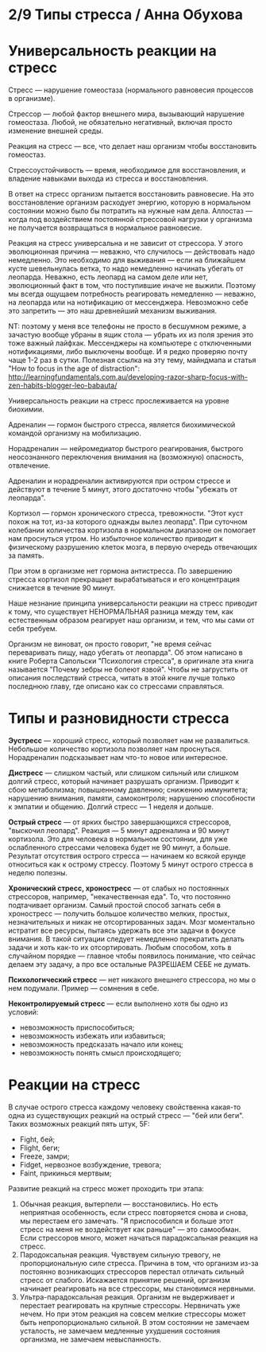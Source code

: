 # 2/9 Типы стресса / Анна Обухова

# Универсальность реакции на стресс

Стресс — нарушение гомеостаза (нормального равновесия процессов в организме).

Стрессор — любой фактор внешнего мира, вызывающий нарушение гомеостаза. Любой, не обязательно негативный, включая просто изменение внешней среды.

Реакция на стресс — все, что делает наш организм чтобы восстановить гомеостаз.

Стрессоустойчивость — время, необходимое для восстановления, и владение навыками выхода из стресса и восстановления.

В ответ на стресс организм пытается восстановить равновесие. На это восстановление организм расходует энергию, которую в нормальном состоянии можно было бы потратить на нужные нам дела. Аллостаз — когда под воздействием постоянной стрессовой нагрузки у организма не получается возвращаться в нормальное равновесие.

Реакция на стресс универсальна и не зависит от стрессора. У этого эволюционная причина — неважно, что случилось — действовать надо немедленно. Это необходимо для выживания — если на ближайшем кусте шевельнулась ветка, то надо немедленно начинать убегать от леопарда. Неважно, есть леопард на самом деле или нет, эволюционный факт в том, что поступившие иначе не выжили. Поэтому мы всегда ощущаем потребность реагировать немедленно — неважно, на леопарда или на нотификацию от мессенджера. Невозможно себе это запретить — это наш древнейший механизм выживания.

NT: поэтому у меня все телефоны не просто в бесшумном режиме, а зачастую вообще убраны в ящик стола — убрать их из поля зрения это тоже важный лайфхак. Мессенджеры на компьютере с отключенными нотификациями, либо выключены вообще. И я редко проверяю почту чаще 1-2 раз в сутки. Полезная ссылка на эту тему, майндмапа и статья "How to focus in the age of distraction": <http://learningfundamentals.com.au/developing-razor-sharp-focus-with-zen-habits-blogger-leo-babauta/>

Универсальность реакции на стресс прослеживается на уровне биохимии.

Адреналин — гормон быстрого стресса, является биохимической командой организму на мобилизацию.

Норадреналин — нейромедиатор быстрого реагирования, быстрого неосознанного переключения внимания на (возможную) опасность, отвлечение.

Адреналин и норадреналин активируются при остром стрессе и действуют в течение 5 минут, этого достаточно чтобы "убежать от леопарда".

Кортизол — гормон хронического стресса, тревожности. "Этот куст похож на тот, из-за которого однажды вылез леопард". При суточном колебании количества кортизола в нормальном диапазоне он помогает нам проснуться утром. Но избыточное количество приводит к физическому разрушению клеток мозга, в первую очередь отвечающих за память.

При этом в организме нет гормона антистресса. По завершению стресса кортизол прекращает вырабатываться и его концентрация снижается в течение 90 минут.

Наше незнание принципа универсальности реакции на стресс приводит к тому, что существует НЕНОРМАЛЬНАЯ разница между тем, как естественным образом реагирует наш организм, и тем, что мы сами от себя требуем.

Организм не виноват, он просто говорит, "не время сейчас переваривать пищу, надо убегать от леопарда". Об этом написано в книге Роберта Сапольски "Психология стресса", в оригинале эта книга называется "Почему зебры не болеют язвой". Чтобы не загрустить от описания последствий стресса, читать в этой книге лучше только последнюю главу, где описано как со стрессами справляться.

# Типы и разновидности стресса

**Эустресс** — хороший стресс, который позволяет нам не развалиться. Небольшое количество кортизола позволяет нам проснуться. Норадреналин подсказывает нам что-то новое или интересное.

**Дистресс** — слишком частый, или слишком сильный или слишком долгий стресс, который начинает разрушать организм. Приводит к сбою метаболизма; повышенному давлению; снижению иммунитета; нарушению внимания, памяти, самоконтроля; нарушению способности к эмпатии и общению. Долгий стресс — 1 неделя и дольше.

**Острый стресс** — от ярких быстро завершающихся стрессоров, "выскочил леопард". Реакция — 5 минут адреналина и 90 минут кортизола. Это для человека в нормальном состоянии, для уже ослабленного стрессами человека будет не 90 минут, а больше. Результат отсутствия острого стресса — начинаем ко всякой ерунде относиться как к острому стрессу. Поэтому 5 минут острого стресса в неделю полезны.

**Хронический стресс, хроностресс** — от слабых но постоянных стрессоров, например, "некачественная еда". То, что постоянно подтачивает организм. Самый простой способ загнать себя в хроностресс — получить большое количество мелких, простых, незначительных и никак не отсортированных задач. Мозг моментально истратит все ресурсы, пытаясь удержать все эти задачи в фокусе внимания. В такой ситуации следует немедленно прекратить делать задачи и хоть как-то их отсортировать. Любым способом, хоть в случайном порядке — главное чтобы появилось понимание, что сейчас делаем эту задачу, а про все остальные РАЗРЕШАЕМ СЕБЕ не думать.

**Психологический стресс** — нет никакого внешнего стрессора, но мы о нем подумали. Пример — сомнения в себе.

**Неконтролируемый стресс** — если выполнено хотя бы одно из условий:
- невозможность приспособиться;
- невозможность избежать или избавиться;
- невозможность предсказать начало или конец;
- невозможность понять смысл происходящего;


# Реакции на стресс

В случае острого стресса каждому человеку свойственна какая-то одна из существующих реакций на острый стресс — "бей или беги". Таких возможных реакций пять штук, 5F:
- Fight, бей;
- Flight, беги;
- Freeze, замри;
- Fidget, нервозное возбуждение, тревога;
- Faint, прикинься мертвым;

Развитие реакций на стресс может проходить три этапа:
1. Обычная реакция, вытерпели — восстановились. Но есть неприятная особенность, если стресс повторяется снова и снова, мы перестаем его замечать. "Я приспособился и больше этот стресс на меня не воздействует как раньше" — это самообман. Если стрессоров много, может начаться парадоксальная реакция на стресс.
2. Пародоксальная реакция. Чувствуем сильную тревогу, не пропорциональную силе стресса. Причина в том, что организм из-за постоянно возникающих стрессоров перестал отличать сильный стресс от слабого. Искажается принятие решений, организм начинает реагировать на все стрессоры, мы становимся нервными.
3. Ультра-парадоксальная реакция. Организм не выдерживает и перестает реагировать на крупные стрессоры. Нервничать уже нечем. Но при этом реакция на совсем мелкие стрессоры может быть непропорционально сильной. В этом состоянии не замечаем усталость, не замечаем медленные ухудшения состояния организма, не замечаем невыспанность.
